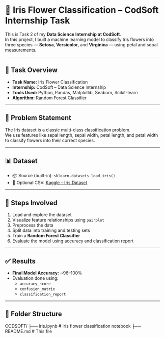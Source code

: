 # 🌸 Iris Flower Classification – CodSoft Internship Task

This is Task 2 of my **Data Science Internship at CodSoft**.  
In this project, I built a machine learning model to classify Iris flowers into three species — **Setosa**, **Versicolor**, and **Virginica** — using petal and sepal measurements.

---

## 📌 Task Overview

- **Task Name:** Iris Flower Classification
- **Internship:** CodSoft – Data Science Internship
- **Tools Used:** Python, Pandas, Matplotlib, Seaborn, Scikit-learn
- **Algorithm:** Random Forest Classifier

---

## 🧠 Problem Statement

The Iris dataset is a classic multi-class classification problem.  
We use features like sepal length, sepal width, petal length, and petal width to classify flowers into their correct species.

---

## 📊 Dataset

- 📦 Source (built-in): `sklearn.datasets.load_iris()`  
- 📄 Optional CSV: [Kaggle – Iris Dataset](https://www.kaggle.com/datasets/arshid/iris-flower-dataset)

---

## 🔧 Steps Involved

1. Load and explore the dataset
2. Visualize feature relationships using `pairplot`
3. Preprocess the data
4. Split data into training and testing sets
5. Train a **Random Forest Classifier**
6. Evaluate the model using accuracy and classification report

---

## ✅ Results

- **Final Model Accuracy:** ~96–100%
- Evaluation done using:
  - `accuracy_score`
  - `confusion_matrix`
  - `classification_report`

---

## 📂 Folder Structure
CODSOFT/
├── iris.ipynb # Iris flower classification notebook
├── README.md # This file
